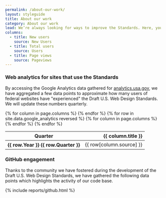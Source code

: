 ```yaml
---
permalink: /about-our-work/
layout: styleguide
title: About our work
category: About our work
lead: We’re always looking for ways to improve the Standards. Here, you'll find the latest information about recent releases, our product roadmap, and our governance model.
columns:
  - title: New users
    source: New Users
  - title: Total users
    source: Users
  - title: Page views
    source: Pageviews
---
```


### Web analytics for sites that use the Standards

By accessing the Google Analytics data gathered for
[analytics.usa.gov](https://analytics.usa.gov), we have aggregated a
few data points to approximate how many users of federal websites
have "experienced" the Draft U.S. Web Design Standards. We will
update these numbers quarterly.

<table>
  <thead>
    <tr>
      <th scope="col" aria-sort="ascending">Quarter</th>
      {% for column in page.columns %}
      <th scope="col" align="right">{{ column.title }}</th>
      {% endfor %}
    </tr>
  </thead>
  <tbody>
  {% for row in site.data.google_analytics reversed %}
    <tr>
      <th scope="row">{{ row.Year }} {{ row.Quarter }}</th>
      {% for column in page.columns %}
      <td align="right">{{ row[column.source] }}</td>
      {% endfor %}
    </tr>
  {% endfor %}
  </tbody>
</table>

### GitHub engagement
Thanks to the community we have fostered during the development of
the Draft U.S. Web Design Standards, we have gathered the following
data points which highlights the activity of our code base.

{% include reports/github.html %}
